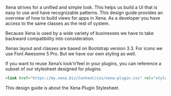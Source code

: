 

Xena strives for a unified and simple look. This helps us build a UI that is easy to use and have recognizable patterns. This design guide provides an overview of how to build views for apps in Xena. As a developer you have access to the same classes as the rest of system.

Because Xena is used by a wide variety of businesses we have to take backward compatibility into consideration.

Xenas layout and classes are based on Bootstrap version 3.3. For icons we use Font Awesome 5 Pro. But we have our own styling as well.

If you want to reuse Xena’s look’n’feel in your plugins, you can reference a subset of our stylesheet designed for plugins.

```html
<link href="https://my.xena.biz/Content/css/xena-plugin.css" rel="stylesheet" />
```

This design guide is about the Xena Plugin Stylesheet.
